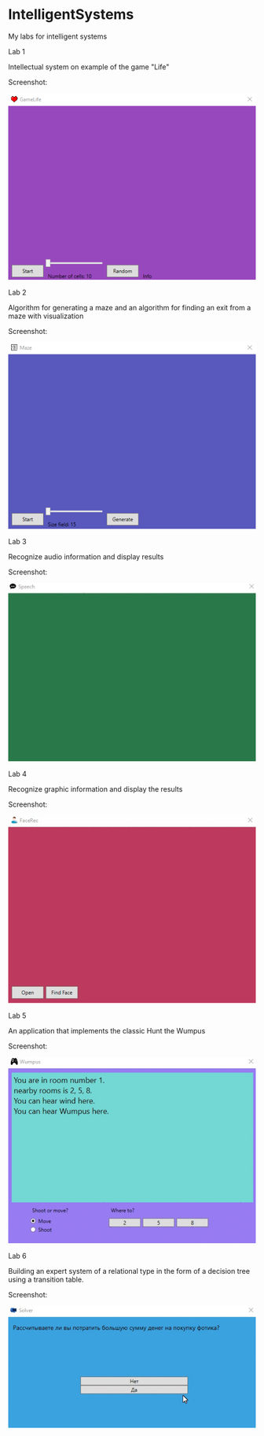# IntelligentSystems
My labs for intelligent systems

Lab 1

Intellectual system on example of the game "Life"

Screenshot:

![Image alt](https://github.com/MrVogorip/IntelligentSystems/blob/master/Screenshots/LifeExample.gif)

Lab 2

Algorithm for generating a maze and an algorithm for finding an exit from a maze with visualization

Screenshot:


![Image alt](https://github.com/MrVogorip/IntelligentSystems/blob/master/Screenshots/MazeExample.gif)

Lab 3

Recognize audio information and display results

Screenshot:

![Image alt](https://github.com/MrVogorip/IntelligentSystems/blob/master/Screenshots/SpeechExample.gif)

Lab 4

Recognize graphic information and display the results

Screenshot:

![Image alt](https://github.com/MrVogorip/IntelligentSystems/blob/master/Screenshots/FaceRecExample.gif)

Lab 5

An application that implements the classic Hunt the Wumpus

Screenshot:

![Image alt](https://github.com/MrVogorip/IntelligentSystems/blob/master/Screenshots/WumpusExample.gif)

Lab 6

Building an expert system of a relational type in the form of a decision tree using a transition table.

Screenshot:

![Image alt](https://github.com/MrVogorip/IntelligentSystems/blob/master/Screenshots/SloverExample.gif)